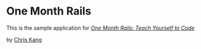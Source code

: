 # One Month Rails

This is the sample application for
[*One Month Rails: Teach Yourself to Code*](http://onemonthrails.com)

by [Chris Kang]()